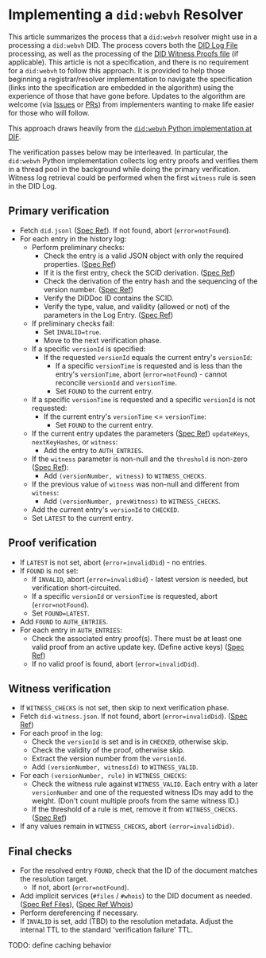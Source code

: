 # Implementing a `did:webvh` Resolver

This article summarizes the process that a `did:webvh` resolver might use in a processing a `did:webvh` DID. The process covers both the [DID Log File](https://identity.foundation/didwebvh/#the-did-log-file) processing, as well as the processing of the [DID Witness Proofs file](https://identity.foundation/didwebvh/#the-witness-proofs-file) (if applicable). This article is not a specification, and there is no requirement for a `did:webvh` to follow this approach. It is provided to help those beginning a registrar/resolver implementation to navigate the specification (links into the specification are embedded in the algorithm) using the experience of those that have gone before. Updates to the algorithm are welcome (via [Issues](https://github.com/decentralized-identity/didwebvh-info/issues) or [PRs](https://github.com/decentralized-identity/didwebvh-info/pulls)) from implementers wanting to make life easier for those who will follow.

This approach draws heavily from the [`did:webvh` Python implementation at DIF](https://github.com/decentralized-identity/didwebvh-py).

The verification passes below may be interleaved. In particular, the `did:webvh` Python implementation collects log entry proofs and verifies them in a thread pool in the background while doing the primary verification. Witness log retrieval could be performed when the first `witness` rule is seen in the DID Log.

## Primary verification

- Fetch `did.jsonl` ([Spec Ref](https://identity.foundation/didwebvh/#the-did-to-https-transformation)). If not found, abort (`error=notFound`).
- For each entry in the history log:
  - Perform preliminary checks:
    - Check the entry is a valid JSON object with only the required properties. ([Spec Ref](https://identity.foundation/didwebvh/#the-did-log-file))
    - If it is the first entry, check the SCID derivation. ([Spec Ref](https://identity.foundation/didwebvh/#scid-generation-and-verification))
    - Check the derivation of the entry hash and the sequencing of the version number. ([Spec Ref](https://identity.foundation/didwebvh/#entry-hash-generation-and-verification))
    - Verify the DIDDoc ID contains the SCID.
    - Verify the type, value, and validity (allowed or not) of the parameters in the Log Entry. ([Spec Ref](https://identity.foundation/didwebvh/#didwebvh-did-method-parameters))
  - If preliminary checks fail:
    - Set `INVALID=true`.
    - Move to the next verification phase.
  - If a specific `versionId` is specified:
    - If the requested `versionId` equals the current entry's `versionId`:
      - If a specific `versionTime` is requested and is less than the entry's `versionTime`, abort (`error=notFound`) - cannot reconcile `versionId` and `versionTime`.
      - Set `FOUND` to the current entry.
  - If a specific `versionTime` is requested and a specific `versionId` is not requested:
    - If the current entry's `versionTime` <= `versionTime`:
      - Set `FOUND` to the current entry.
  - If the current entry updates the parameters ([Spec Ref](https://identity.foundation/didwebvh/#did-method-processes)) `updateKeys`, `nextKeyHashes`, or `witness`:
    - Add the entry to `AUTH_ENTRIES`.
  - If the `witness` parameter is non-null and the `threshold` is non-zero ([Spec Ref](https://identity.foundation/didwebvh/#did-witnesses)):
    - Add `(versionNumber, witness)` to `WITNESS_CHECKS`.
  - If the previous value of `witness` was non-null and different from `witness`:
    - Add `(versionNumber, prevWitness)` to `WITNESS_CHECKS`.
  - Add the current entry's `versionId` to `CHECKED`.
  - Set `LATEST` to the current entry.

## Proof verification

- If `LATEST` is not set, abort (`error=invalidDid`) - no entries.
- If `FOUND` is not set:
  - If `INVALID`, abort (`error=invalidDid`) - latest version is needed, but verification short-circuited.
  - If a specific `versionId` or `versionTime` is requested, abort (`error=notFound`).
  - Set `FOUND=LATEST`.
- Add `FOUND` to `AUTH_ENTRIES`.
- For each entry in `AUTH_ENTRIES`:
  - Check the associated entry proof(s). There must be at least one valid proof from an active update key. (Define active keys) ([Spec Ref](https://identity.foundation/didwebvh/#authorized-keys))
  - If no valid proof is found, abort (`error=invalidDid`).

## Witness verification

- If `WITNESS_CHECKS` is not set, then skip to next verification phase.
- Fetch `did-witness.json`. If not found, abort (`error=invalidDid`). ([Spec Ref](https://identity.foundation/didwebvh/#the-witness-proofs-file))
- For each proof in the log:
  - Check the `versionId` is set and is in `CHECKED`, otherwise skip.
  - Check the validity of the proof, otherwise skip.
  - Extract the version number from the `versionId`.
  - Add `(versionNumber, witnessId)` to `WITNESS_VALID`.
- For each `(versionNumber, rule)` in `WITNESS_CHECKS`:
  - Check the witness rule against `WITNESS_VALID`. Each entry with a later `versionNumber` and one of the requested witness IDs may add to the weight. (Don't count multiple proofs from the same witness ID.)
  - If the threshold of a rule is met, remove it from `WITNESS_CHECKS`. ([Spec Ref](https://identity.foundation/didwebvh/#the-witness-parameter))
- If any values remain in `WITNESS_CHECKS`, abort `(error=invalidDid)`.

## Final checks

- For the resolved entry `FOUND`, check that the ID of the document matches the resolution target.
  - If not, abort (`error=notFound`).
- Add implicit services (`#files` / `#whois`) to the DID document as needed. ([Spec Ref Files](https://identity.foundation/didwebvh/#did-url-path-resolution-service)), ([Spec Ref Whois](https://identity.foundation/didwebvh/#whois-linkedvp-service))
- Perform dereferencing if necessary.
- If `INVALID` is set, add (TBD) to the resolution metadata. Adjust the internal TTL to the standard 'verification failure' TTL.

TODO: define caching behavior
